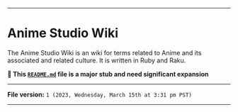 
***

# Anime Studio Wiki

The Anime Studio Wiki is an wiki for terms related to Anime and its associated and related culture. It is written in Ruby and Raku.

**🌱️ This [`README.md`](/README.md) file is a major stub and need significant expansion**

***

**File version:** `1 (2023, Wednesday, March 15th at 3:31 pm PST)`

***
